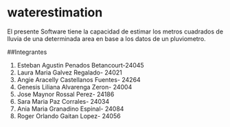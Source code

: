 # waterestimation
El presente Software tiene la capacidad de estimar los metros cuadrados de lluvia de una determinada area en base a los datos de un pluviometro.

##Integrantes
1. Esteban Agustin Penados Betancourt-24045
2. Laura Maria Galvez Regalado- 24021
3. Angie Aracelly Castellanos Fuentes- 24264
4. Genesis Liliana Alvarenga Zeron- 24004
5. Jose Maynor Rossal Perez- 24186
6. Sara Maria Paz Corrales- 24034
7. Ania Maria Granadino Espinal- 24084
8. Roger Orlando Gaitan Lopez- 24056
